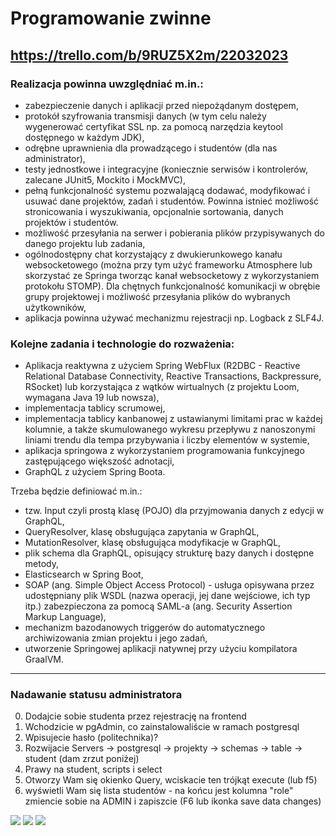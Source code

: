 # Programowanie zwinne

https://trello.com/b/9RUZ5X2m/22032023
---
### Realizacja powinna uwzględniać m.in.:
- zabezpieczenie danych i aplikacji przed niepożądanym dostępem, 
- protokół szyfrowania transmisji danych (w tym celu należy wygenerować certyfikat SSL np. za pomocą narzędzia keytool dostępnego w każdym JDK),
- odrębne uprawnienia dla prowadzącego i studentów (dla nas administrator),
- testy jednostkowe i integracyjne (koniecznie serwisów i kontrolerów, zalecane JUnit5, Mockito i MockMVC),
- pełną funkcjonalność systemu pozwalającą dodawać, modyfikować i usuwać dane projektów, zadań i studentów. Powinna istnieć możliwość stronicowania i wyszukiwania, opcjonalnie sortowania, danych projektów i studentów.
- możliwość przesyłania na serwer i pobierania plików przypisywanych do danego projektu lub zadania, 
- ogólnodostępny chat korzystający z dwukierunkowego kanału websocketowego (można przy tym użyć frameworku Atmosphere lub skorzystać ze Springa tworząc kanał websocketowy z wykorzystaniem protokołu STOMP). Dla chętnych funkcjonalność komunikacji w obrębie grupy projektowej i możliwość przesyłania plików do wybranych użytkowników,
- aplikacja powinna używać mechanizmu rejestracji np. Logback z SLF4J.

### Kolejne zadania i technologie do rozważenia:
- Aplikacja reaktywna z użyciem Spring WebFlux (R2DBC - Reactive Relational Database Connectivity, Reactive Transactions, Backpressure, RSocket) lub korzystająca z wątków wirtualnych (z projektu Loom, wymagana Java 19 lub nowsza), 
- implementacja tablicy scrumowej,
- implementacja tablicy kanbanowej z ustawianymi limitami prac w każdej kolumnie, a także skumulowanego wykresu przepływu z nanoszonymi liniami trendu dla tempa przybywania i liczby elementów w systemie,
- aplikacja springowa z wykorzystaniem programowania funkcyjnego zastępującego większość adnotacji,
- GraphQL z użyciem Spring Boota. 

Trzeba będzie definiować m.in.:
 - tzw. Input czyli prostą klasę (POJO) dla przyjmowania danych z edycji w GraphQL,
 - QueryResolver, klasę obsługująca zapytania w GraphQL,
 - MutationResolver, klasę obsługująca modyfikacje w GraphQL,
 - plik schema dla GraphQL, opisujący strukturę bazy danych i dostępne metody,
- Elasticsearch w Spring Boot,
- SOAP (ang. Simple Object Access Protocol) - usługa opisywana przez udostępniany plik WSDL (nazwa operacji, jej dane wejściowe, ich typ itp.) zabezpieczona za pomocą SAML-a (ang. Security Assertion Markup Language),
- mechanizm bazodanowych triggerów do automatycznego archiwizowania zmian projektu i jego zadań,
- utworzenie Springowej aplikacji natywnej przy użyciu kompilatora GraalVM.


---
### Nadawanie statusu administratora
0. Dodajcie sobie studenta przez rejestrację na frontend
1. Wchodzicie w pgAdmin, co zainstalowaliście w ramach postgresql
2. Wpisujecie hasło (politechnika)?
3. Rozwijacie Servers -> postgresql -> projekty -> schemas -> table -> student (dam zrzut poniżej)
4. Prawy na student, scripts i select
5. Otworzy Wam się okienko Query, wciskacie ten trójkąt execute (lub f5)
6. wyświetli Wam się lista studentów - na końcu jest kolumna "role" zmiencie sobie na ADMIN i zapiszcie (F6 lub ikonka save data changes)

![](https://scontent-waw1-1.xx.fbcdn.net/v/t1.15752-9/343547797_5594167890683379_9020410397301631774_n.png?_nc_cat=109&ccb=1-7&_nc_sid=ae9488&_nc_ohc=Nitvk_etTWwAX9T23_d&_nc_ht=scontent-waw1-1.xx&oh=03_AdS8nNbXLapCqmt0cGdipTYGWiT2y1sDlImyYZ5RHPY_cg&oe=649D4231)
![](https://scontent-waw1-1.xx.fbcdn.net/v/t1.15752-9/345246725_1040713287204973_9183457215237163721_n.png?_nc_cat=101&ccb=1-7&_nc_sid=ae9488&_nc_ohc=C23zvrXD12sAX8XSwa7&_nc_ht=scontent-waw1-1.xx&oh=03_AdRiMu9hLRMjth2NDFfLNvhAtBRKg2rb4xbc-yByQqf2Hg&oe=649D56DD)
![](https://scontent-waw1-1.xx.fbcdn.net/v/t1.15752-9/343607650_821259006303520_1711665949002987788_n.png?_nc_cat=108&ccb=1-7&_nc_sid=ae9488&_nc_ohc=hR_rebUMA_wAX-B-Ksu&_nc_ht=scontent-waw1-1.xx&oh=03_AdSxMxeZj7PYJdsLi-f4ZTQXVbAjJ4sjrwi0QSMfsWCT4g&oe=649D5957)
